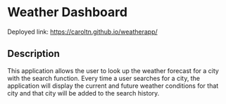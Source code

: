 # Weather Dashboard

Deployed link: https://caroltn.github.io/weatherapp/

## Description

This application allows the user to look up the weather forecast for a city with the search function. Every time a user searches for a city, the application will display the current and future weather conditions for that city and that city will be added to the search history. 